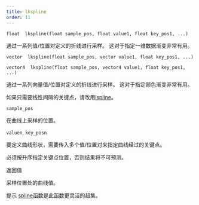 ```yaml
---
title: lkspline
order: 11
---
```

`float  lkspline(float sample_pos, float value1, float key_pos1, ...)`

通过一系列值/位置对定义的折线进行采样。
这对于指定一维数据渐变非常有用。

`vector  lkspline(float sample_pos, vector value1, float key_pos1, ...)`

`vector4  lkspline(float sample_pos, vector4 value1, float key_pos1, ...)`

通过一系列向量值/位置对定义的折线进行采样。
这对于指定颜色渐变非常有用。

如果只需要线性间隔的关键点，请改用[lspline](/zh-cn/houdini-vex/interpolation/lspline "对由线性间隔值定义的折线进行采样")。

`sample_pos`

在曲线上采样的位置。

`valuen`, `key_posn`

要定义曲线形状，需要传入多个值/位置对来指定曲线经过的关键点。

必须按升序指定关键点位置，否则结果将不可预测。

返回值

采样位置处的曲线值。

提示
[spline](/zh-cn/houdini-vex/math/spline "沿着折线或样条曲线采样值")函数是此函数更灵活的超集。
